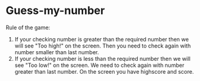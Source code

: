 # Guess-my-number
Rule of the game:
1. If your checking number is greater than the required number then we will see "Too high!" on the screen.
    Then you need to check again with number smaller than last number.
2. If your checking number is less than the required number then we will see "Too low!" on the screen.
    We need to check again with number greater than last number.
On the screen you have highscore and score.
